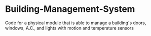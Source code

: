 # Building-Management-System
Code for a physical module that is able to manage a building's doors, windows, A.C., and lights with motion and temperature sensors
